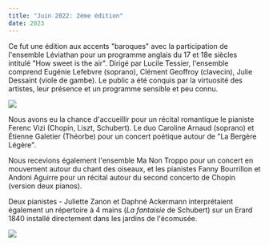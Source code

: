 ```yaml
---
title: "Juin 2022: 2ème édition"
date: 2023
---
```


Ce fut une édition aux accents "baroques" avec la participation de l'ensemble Léviathan pour un programme anglais du 17 et 18e siècles intitulé "How sweet is the air". Dirigé par Lucile Tessier, l'ensemble comprend Eugénie Lefebvre (soprano), Clément Geoffroy (clavecin), Julie Dessaint (viole de gambe). Le public a été conquis par la virtuosité des artistes, leur présence et un programme sensible et peu connu. 

![](../img/2022/léviathan.jpg)

Nous avons eu la chance d'accueillir pour un récital romantique le pianiste Ferenc Vizi (Chopin, Liszt, Schubert). Le duo Caroline Arnaud (soprano) et Étienne Galetier (Théorbe) pour un concert poétique autour de "La Bergère Légère". 

Nous recevions également l'ensemble Ma Non Troppo pour un concert en mouvement autour du chant des oiseaux, et les pianistes Fanny Bourrillon et Andoni Aguirre pour un récital autour du second concerto de Chopin (version deux pianos). 

Deux pianistes - Juliette Zanon et Daphné Ackermann interprétaient également un répertoire à 4 mains (*La fantaisie* de Schubert) sur un Erard 1840 installé directement dans les jardins de l'écomusée.

![](../img/2022/daphné-et-juliette2.jpg)
